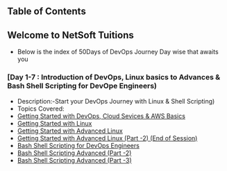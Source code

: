 ## Table of Contents

## Welcome to NetSoft Tuitions

  - Below is the index of 50Days of DevOps Journey Day wise that awaits you 

### [Day 1-7 : Introduction of DevOps, Linux basics to Advances & Bash Shell Scripting for DevOpe Engineers)

  - Description:-Start your DevOps Journey with Linux & Shell Scripting)
  - Topics Covered: 
  - [Getting Started with DevOps, Cloud Sevices & AWS Basics](./2024/day01/README.md)
  - [Getting Started with Linux](./2024/day02/README.md)
  - [Getting Started with Advanced Linux](./2024/day03/README.md)
  - [Getting Started with Advanced Linux (Part -2) (End of Session)](./2024/day04/README.md)
  - [Bash Shell Scripting for DevOps Engineers](./2024/day05/README.md)
  - [Bash Shell Scripting Advanced (Part -2)](./2024/day06/README.md)
  - [Bash Shell Scripting Advanced (Part -3)](./2024/day07/README.md)

